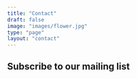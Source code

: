 ```yaml
---
title: "Contact"
draft: false
image: "images/flower.jpg"
type: "page"
layout: "contact"
---
```

## Subscribe to our mailing list